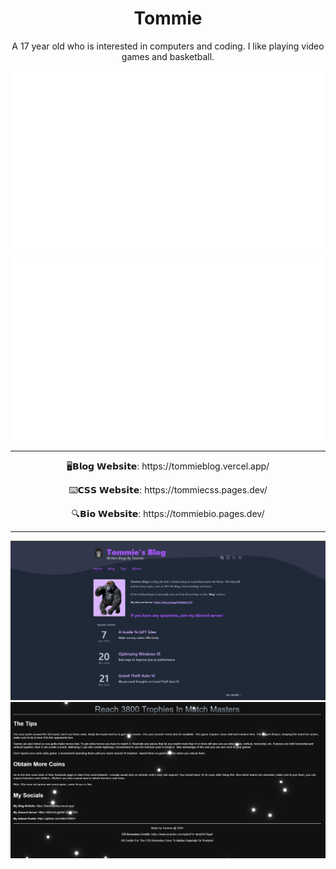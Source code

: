 <h1 align="center">Tommie</h1>
    <p align="center">
    </b> A 17 year old who is interested in computers and coding. I like playing video games and basketball.                     
    </p>
    <p align="center">
   <img src="https://github.com/elite159844/github-stats/blob/master/generated/overview.svg#gh-dark-mode-only" />
   <img src="https://github.com/elite159844/github-stats/blob/master/generated/languages.svg#gh-dark-mode-only" />
        </p>
    <p align="center">
        <hr>
         <p align="center">
        🖥️𝗕𝗹𝗼𝗴 𝗪𝗲𝗯𝘀𝗶𝘁𝗲: https://tommieblog.vercel.app/
        <p align="center">
        ⌨️𝗖𝗦𝗦 𝗪𝗲𝗯𝘀𝗶𝘁𝗲: https://tommiecss.pages.dev/
        <p align="center">
        🔍𝗕𝗶𝗼 𝗪𝗲𝗯𝘀𝗶𝘁𝗲: https://tommiebio.pages.dev/
        <hr>
    <img src="https://github.com/elite159844/elite159844/blob/main/myblog.png?raw=true">
    <img src="https://github.com/elite159844/elite159844/blob/main/csswebsite.png">
  </p>
   
    

